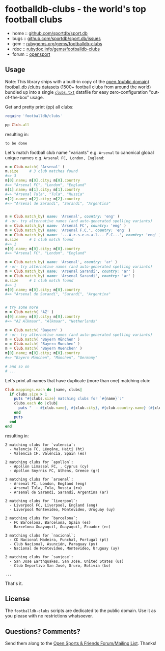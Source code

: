 # footballdb-clubs - the world's top football clubs


* home  :: [github.com/sportdb/sport.db](https://github.com/sportdb/sport.db)
* bugs  :: [github.com/sportdb/sport.db/issues](https://github.com/sportdb/sport.db/issues)
* gem   :: [rubygems.org/gems/footballdb-clubs](https://rubygems.org/gems/footballdb-clubs)
* rdoc  :: [rubydoc.info/gems/footballdb-clubs](http://rubydoc.info/gems/footballdb-clubs)
* forum :: [opensport](http://groups.google.com/group/opensport)


## Usage

Note: This library ships with a built-in copy of the
[open (public domain) football.db /clubs datasets](https://github.com/openfootball/clubs)
(1500+ football clubs from around the world)
bundled up into a single [`clubs.txt`](config/clubs.txt) datafile
for easy zero-configuration "out-of-the-box" usage.


Get and pretty print (pp) all clubs:

``` ruby
require 'footballdb/clubs'

pp Club.all
```

resulting in:

```
to be done
```


Let's match football club name "variants" e.g. `Arsenal`
to canonical global unique names e.g. `Arsenal FC, London, England`:


``` ruby
m = Club.match( 'Arsenal' )
m.size     # 3 club matches found
#=> 3
m[0].name; m[0].city; m[0].country
#=> "Arsenal FC", "London", "England"
m[1].name; m[1].city; m[1].country
#=> "Arsenal Tula", "Tula", "Russia"
m[2].name; m[2].city; m[2].country
#=> "Arsenal de Sarandí", "Sarandí", "Argentina"


m = Club.match_by( name: 'Arsenal', country: 'eng' )
# -or- try alternative names (and auto-generated spelling variants)
m = Club.match_by( name: 'Arsenal FC', country: 'eng' )
m = Club.match_by( name: 'Arsenal F.C.', country: 'eng' )
m = Club.match_by( name: '...A.r.s.e.n.a.l... F.C...', country: 'eng' )
m.size     # 1 club match found
#=> 1
m[0].name; m[0].city; m[0].country
#=> "Arsenal FC", "London", "England"

m = Club.match_by( name: 'Arsenal', country: 'ar' )
# -or- try alternative names (and auto-generated spelling variants)
m = Club.match_by( name: 'Arsenal Sarandí', country: 'ar' )
m = Club.match_by( name: 'Arsenal Sarandi', country: 'ar' )
m.size     # 1 club match found
#=> 1
m[0].name; m[0].city; m[0].country
#=> "Arsenal de Sarandí", "Sarandí", "Argentina"


# try some more
m = Club.match( 'AZ' )
m[0].name; m[0].city; m[0].country
#=> "AZ Alkmaar", "Alkmaar", "Netherlands"

m = Club.match( 'Bayern' )
# -or- try alternative names (and auto-generated spelling variants)
m = Club.match( 'Bayern München' )
m = Club.match( 'Bayern Munchen' )
m = Club.match( 'Bayern Muenchen' )
m[0].name; m[0].city; m[0].country
#=> "Bayern München", "München", "Germany"

# and so on
# ...
```

Let's print all names that have duplicate (more than one) matching club:

``` ruby
Club.mappings.each do |name, clubs|
  if clubs.size > 1
    puts "#{clubs.size} matching clubs for `#{name}`:"
    clubs.each do |club|
      puts "  - #{club.name}, #{club.city}, #{club.country.name} (#{club.country.key})"
    end
    puts
  end
end
```

resulting in:

```
2 matching clubs for `valencia`:
  - Valencia FC, Léogâne, Haiti (ht)
  - Valencia CF, Valencia, Spain (es)

2 matching clubs for `apollon`:
  - Apollon Limassol FC, , Cyprus (cy)
  - Apollon Smyrnis FC, Athens, Greece (gr)

3 matching clubs for `arsenal`:
  - Arsenal FC, London, England (eng)
  - Arsenal Tula, Tula, Russia (ru)
  - Arsenal de Sarandí, Sarandí, Argentina (ar)

2 matching clubs for `liverpool`:
  - Liverpool FC, Liverpool, England (eng)
  - Liverpool Montevideo, Montevideo, Uruguay (uy)

2 matching clubs for `barcelona`:
  - FC Barcelona, Barcelona, Spain (es)
  - Barcelona Guayaquil, Guayaquil, Ecuador (ec)

3 matching clubs for `nacional`:
  - CD Nacional Madeira, Funchal, Portugal (pt)
  - Club Nacional, Asunción, Paraguay (py)
  - Nacional de Montevideo, Montevideo, Uruguay (uy)

2 matching clubs for `sanjose`:
  - San Jose Earthquakes, San Jose, United States (us)
  - Club Deportivo San José, Oruro, Bolivia (bo)

...
```

That's it.


## License

The `footballdb-clubs` scripts are dedicated to the public domain.
Use it as you please with no restrictions whatsoever.


## Questions? Comments?

Send them along to the
[Open Sports & Friends Forum/Mailing List](http://groups.google.com/group/opensport).
Thanks!
